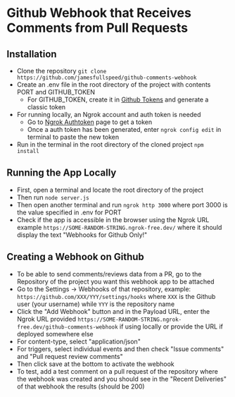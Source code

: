 # Github Webhook that Receives Comments from Pull Requests

## Installation
 - Clone the repository `git clone https://github.com/jamesfullspeed/github-comments-webhook`
 - Create an .env file in the root directory of the project with contents PORT and GITHUB_TOKEN
   - For GITHUB_TOKEN, create it in [Github Tokens](https://github.com/settings/tokens) and generate a classic token
 - For running locally, an Ngrok account and auth token is needed
   - Go to [Ngrok Authtoken](https://dashboard.ngrok.com/get-started/your-authtoken) page to get a token
   - Once a auth token has been generated, enter `ngrok config edit` in terminal to paste the new token
 - Run in the terminal in the root directory of the cloned project `npm install`

## Running the App Locally
 - First, open a terminal and locate the root directory of the project
 - Then run `node server.js`
 - Then open another terminal and run `ngrok http 3000` where port 3000 is the value specified in .env for PORT
 - Check if the app is accessible in the browser using the Ngrok URL example `https://SOME-RANDOM-STRING.ngrok-free.dev/` where it should display the text "Webhooks for Github Only!"

## Creating a Webhook on Github
 - To be able to send comments/reviews data from a PR, go to the Repository of the project you want this webhook app to be attached
  - Go to the Settings -> Webhooks of that repository, example: `https://github.com/XXX/YYY/settings/hooks` where `XXX` is the Github user (your username) while `YYY` is the repository name
  - Click the "Add Webhook" button and in the Payload URL, enter the Ngrok URL provided `https://SOME-RANDOM-STRING.ngrok-free.dev/github-comments-webhook` if using locally or provide the URL if deployed somewhere else
  - For content-type, select "application/json"
  - For triggers, select individual events and then check "Issue comments" and "Pull request review comments"
  - Then click save at the bottom to activate the webhook
  - To test, add a test comment on a pull request of the repository where the webhook was created and you should see in the "Recent Deliveries" of that webhook the results (should be 200)